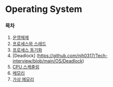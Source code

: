 # Operating System

### 목차
1. [운영체제](https://github.com/njh0317/Tech-interview/blob/main/OS/%EC%9A%B4%EC%98%81%EC%B2%B4%EC%A0%9C.md)
2. [프로세스와 스레드](https://github.com/njh0317/Tech-interview/blob/main/OS/%ED%94%84%EB%A1%9C%EC%84%B8%EC%8A%A4%EC%99%80%20%EC%8A%A4%EB%A0%88%EB%93%9C.md)
3. [프로세스 동기화](https://github.com/njh0317/Tech-interview/blob/main/OS/%ED%94%84%EB%A1%9C%EC%84%B8%EC%8A%A4%20%EB%8F%99%EA%B8%B0%ED%99%94.md)
4. [Deadlock] (https://github.com/njh0317/Tech-interview/blob/main/OS/Deadlock)
5. [CPU 스케줄링](https://github.com/njh0317/Tech-interview/blob/main/OS/CPU%20%EC%8A%A4%EC%BC%80%EC%A4%84%EB%A7%81.md)
6. [메모리]()
7. [가상 메모리]()

